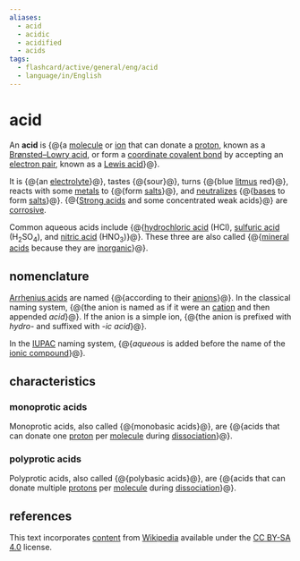 ```yaml
---
aliases:
  - acid
  - acidic
  - acidified
  - acids
tags:
  - flashcard/active/general/eng/acid
  - language/in/English
---
```


# acid

An __acid__ is {@{a [molecule](molecule.md) or [ion](ion.md) that can donate a [proton](proton.md), known as a [Brønsted–Lowry acid](Brønsted–Lowry%20acid–base%20theory.md), or form a [coordinate covalent bond](coordinate%20covalent%20bond.md) by accepting an [electron pair](electron%20pair.md), known as a [Lewis acid](Lewis%20acids%20and%20bases.md)}@}. <!--SR:!2026-02-07,757,290-->

It is {@{an [electrolyte](electrolyte.md)}@}, tastes {@{sour}@}, turns {@{blue [litmus](litmus.md) red}@}, reacts with some [metals](metal.md) to {@{form [salts](salt%20(chemistry).md)}@}, and [neutralizes](neutralization%20(chemistry).md) {@{[bases](base%20(chemistry).md) to form [salts](salt%20(chemistry).md)}@}. {@{[Strong acids](acid%20strength.md) and some concentrated weak acids}@} are [corrosive](corrsive%20substance.md). <!--SR:!2025-08-30,622,310!2028-04-14,1437,350!2031-11-08,2401,330!2025-11-10,625,270!2028-12-07,1555,310!2028-06-05,1418,310-->

Common aqueous acids include {@{[hydrochloric acid](hydrochloric%20acid) (HCl), [sulfuric acid](sulfuric%20acid.md) (H<sub>2</sub>SO<sub>4</sub>), and [nitric acid](nitric%20acid.md) (HNO<sub>3</sub>)}@}. These three are also called {@{[mineral acids](mineral%20acid.md) because they are [inorganic](inorganic%20chemistry.md)}@}. <!--SR:!2028-02-27,1400,350!2031-04-12,2230,330-->

## nomenclature

[Arrhenius acids](#Arrhenius%20acids) are named {@{according to their [anions](ion.md)}@}. In the classical naming system, {@{the anion is named as if it were an [cation](ion.md) and then appended _acid_}@}. If the anion is a simple ion, {@{the anion is prefixed with _hydro-_ and suffixed with _-ic acid_}@}. <!--SR:!2029-05-09,1694,330!2031-01-07,2017,290!2029-09-11,1621,270-->

In the [IUPAC](International%20Union%20of%20Pure%20and%20Applied%20Chemistry.md) naming system, {@{_aqueous_ is added before the name of the [ionic compound](ionic%20compound.md)}@}. <!--SR:!2026-04-21,594,250-->

## characteristics

### monoprotic acids

Monoprotic acids, also called {@{monobasic acids}@}, are {@{acids that can donate one [proton](proton.md) per [molecule](molecule.md) during [dissociation](dissociation%20(chemistry).md)}@}. <!--SR:!2027-02-14,1105,350!2031-10-04,2371,330-->

### polyprotic acids

Polyprotic acids, also called {@{polybasic acids}@}, are {@{acids that can donate multiple [protons](proton.md) per [molecule](molecule.md) during [dissociation](dissociation%20(chemistry).md)}@}. <!--SR:!2027-06-10,1196,350!2026-12-08,979,290-->

## references

This text incorporates [content](https://en.wikipedia.org/wiki/acid) from [Wikipedia](Wikipedia.md) available under the [CC BY-SA 4.0](https://creativecommons.org/licenses/by-sa/4.0/) license.
